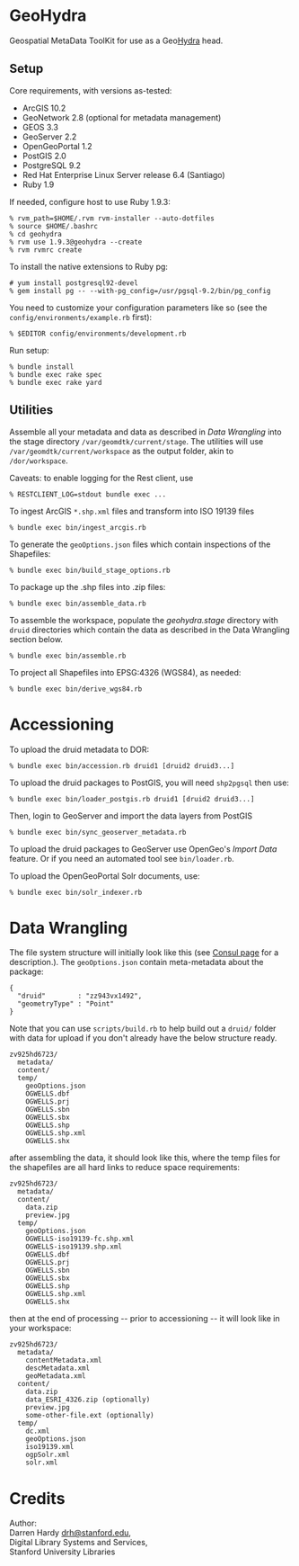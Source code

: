 GeoHydra
=======

Geospatial MetaData ToolKit for use as a Geo[Hydra](http://projecthydra.org) head.

Setup
-----

Core requirements, with versions as-tested:

* ArcGIS 10.2
* GeoNetwork 2.8 (optional for metadata management)
* GEOS 3.3
* GeoServer 2.2
* OpenGeoPortal 1.2
* PostGIS 2.0
* PostgreSQL 9.2
* Red Hat Enterprise Linux Server release 6.4 (Santiago)
* Ruby 1.9

If needed, configure host to use Ruby 1.9.3:

    % rvm_path=$HOME/.rvm rvm-installer --auto-dotfiles
    % source $HOME/.bashrc
    % cd geohydra
    % rvm use 1.9.3@geohydra --create
    % rvm rvmrc create

To install the native extensions to Ruby pg:

    # yum install postgresql92-devel
    % gem install pg -- --with-pg_config=/usr/pgsql-9.2/bin/pg_config 

You need to customize your configuration parameters like so (see the `config/environments/example.rb` first):

    % $EDITOR config/environments/development.rb

Run setup:

    % bundle install
    % bundle exec rake spec
    % bundle exec rake yard

Utilities
---------

Assemble all your metadata and data as described in *Data Wrangling* into the
stage directory `/var/geomdtk/current/stage`. The utilities will use `/var/geomdtk/current/workspace` as the output folder, akin to `/dor/workspace`.

Caveats: to enable logging for the Rest client, use

    % RESTCLIENT_LOG=stdout bundle exec ...

To ingest ArcGIS `*.shp.xml` files and transform into ISO 19139 files

    % bundle exec bin/ingest_arcgis.rb
    
To generate the `geoOptions.json` files which contain inspections of the Shapefiles:

    % bundle exec bin/build_stage_options.rb

To package up the .shp files into .zip files:

    % bundle exec bin/assemble_data.rb

To assemble the workspace, populate the *geohydra.stage* directory with
`druid` directories which contain the data as described in the Data Wrangling
section below.

    % bundle exec bin/assemble.rb

To project all Shapefiles into EPSG:4326 (WGS84), as needed:

    % bundle exec bin/derive_wgs84.rb

Accessioning
============

To upload the druid metadata to DOR:

    % bundle exec bin/accession.rb druid1 [druid2 druid3...]

To upload the druid packages to PostGIS, you will need `shp2pgsql` then use:

    % bundle exec bin/loader_postgis.rb druid1 [druid2 druid3...]

Then, login to GeoServer and import the data layers from PostGIS

    % bundle exec bin/sync_geoserver_metadata.rb

To upload the druid packages to GeoServer use OpenGeo's *Import Data* feature. Or if you need an automated tool see `bin/loader.rb`.

To upload the OpenGeoPortal Solr documents, use:

    % bundle exec bin/solr_indexer.rb 

Data Wrangling
==============

The file system structure will initially look like this (see [Consul
page](https://consul.stanford.edu/x/C5xSC) for a description.). The `geoOptions.json` contain meta-metadata about the package:

    { 
      "druid"        : "zz943vx1492", 
      "geometryType" : "Point" 
    }

Note that you can use `scripts/build.rb` to help build out a `druid/` folder with data for upload
if you don't already have the below structure ready.

    zv925hd6723/
      metadata/
      content/
      temp/
        geoOptions.json
        OGWELLS.dbf
        OGWELLS.prj
        OGWELLS.sbn
        OGWELLS.sbx
        OGWELLS.shp
        OGWELLS.shp.xml
        OGWELLS.shx

after assembling the data, it should look like this, where the temp files for
the shapefiles are all hard links to reduce space requirements:

    zv925hd6723/
      metadata/
      content/
        data.zip
        preview.jpg
      temp/
        geoOptions.json
        OGWELLS-iso19139-fc.shp.xml
        OGWELLS-iso19139.shp.xml
        OGWELLS.dbf
        OGWELLS.prj
        OGWELLS.sbn
        OGWELLS.sbx
        OGWELLS.shp
        OGWELLS.shp.xml
        OGWELLS.shx


then at the end of processing -- prior to accessioning -- it will look like in your workspace:

    zv925hd6723/
      metadata/
        contentMetadata.xml
        descMetadata.xml
        geoMetadata.xml
      content/
        data.zip
        data_ESRI_4326.zip (optionally)
        preview.jpg
        some-other-file.ext (optionally)
      temp/
        dc.xml
        geoOptions.json
        iso19139.xml
        ogpSolr.xml
        solr.xml

Credits
=======

Author:  
Darren Hardy <drh@stanford.edu>,  
Digital Library Systems and Services,  
Stanford University Libraries

